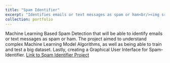 ```yaml
---
title: "Spam Identifier"
excerpt: "Identifies emails or text messages as spam or ham<br/><img src='/images/500x300.png'>"
collection: portfolio
---
```

Machine Learning Based Spam Detection that will be able to identify emails or text messages as spam or ham. The project aimed to understand complex Machine Learning Model Algorithms, as well as being able to train and test a big dataset. Lastly, creating a Graphical User Interface for Spam-Identifier.
[Link to Spam Identifier Project](https://github.com/sliu62/Spam-Identifier)

<!---
This is an item in your portfolio. It can be have images or nice text. If you name the file .md, it will be parsed as markdown. If you name the file .html, it will be parsed as HTML. 
--->
